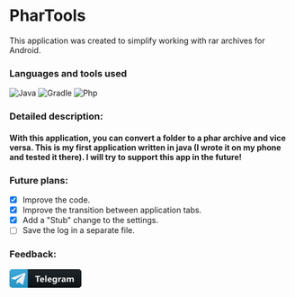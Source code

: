 # PharTools
This application was created to simplify working with rar archives for Android.
### Languages and tools used
 ![Java](https://img.shields.io/badge/java-%23ED8B00.svg?style=for-the-badge&logo=openjdk&logoColor=white)
 ![Gradle](https://img.shields.io/badge/Gradle-02303A.svg?style=for-the-badge&logo=Gradle&logoColor=white)
 ![Php](https://img.shields.io/badge/PHP-%23005b96.svg?style=for-the-badge&logo=Php&logoColor=white)
### Detailed description:
#### With this application, you can convert a folder to a phar archive and vice versa. This is my first application written in java (I wrote it on my phone and tested it there). I will try to support this app in the future!

### Future plans:
- [X] Improve the code.
- [X] Improve the transition between application tabs.
- [X] Add a "Stub" change to the settings.
- [ ] Save the log in a separate file.
### Feedback: 
<a href="https://t.me/middle1221">
<img src="https://github.com/middle1/PharTools/blob/main/assets/telegram.png" alt="telegram"></img>
</a>
